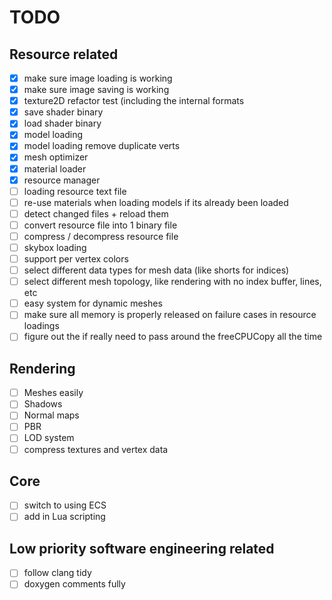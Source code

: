 # TODO

## Resource related
- [x] make sure image loading is working
- [x] make sure image saving is working
- [x] texture2D refactor test (including the internal formats
- [x] save shader binary
- [x] load shader binary
- [x] model loading
- [x] model loading remove duplicate verts
- [x] mesh optimizer
- [x] material loader
- [x] resource manager
- [ ] loading resource text file
- [ ] re-use materials when loading models if its already been loaded
- [ ] detect changed files + reload them
- [ ] convert resource file into 1 binary file
- [ ] compress / decompress resource file
- [ ] skybox loading
- [ ] support per vertex colors
- [ ] select different data types for mesh data (like shorts for indices)
- [ ] select different mesh topology, like rendering with no index buffer, lines, etc
- [ ] easy system for dynamic meshes
- [ ] make sure all memory is properly released on failure cases in resource loadings
- [ ] figure out the if really need to pass around the freeCPUCopy all the time

## Rendering
- [ ] Meshes easily
- [ ] Shadows
- [ ] Normal maps
- [ ] PBR
- [ ] LOD system
- [ ] compress textures and vertex data

## Core
- [ ] switch to using ECS
- [ ] add in Lua scripting

## Low priority software engineering related
- [ ] follow clang tidy
- [ ] doxygen comments fully
